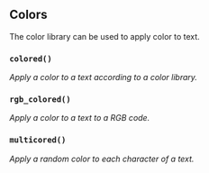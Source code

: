 ## Colors

The color library can be used to apply color to text.

### `colored()`

_Apply a color to a text according to a color library._

### `rgb_colored()`

_Apply a color to a text to a RGB code._

### `multicored()`

_Apply a random color to each character of a text._